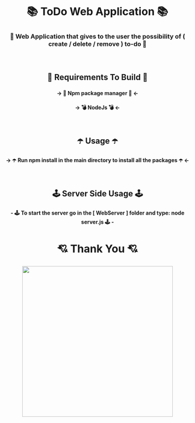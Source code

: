 # <p align="center"> 📚 ToDo Web Application 📚<p>
### <p align="center"> 📘 Web Application that gives to the user the possibility of ( create / delete / remove ) to-do 📘</p><br>

## <p align="center">🔨 Requirements To Build 🔨</p>
#### <p align="center">-> 🔨 Npm package manager 🔨 <- </p>
#### <p align="center">-> 💣 NodeJs 💣 <- </p><br>

## <p align="center">☂️ Usage ☂️</p>
#### <p align="center">-> ☂️ Run npm install in the main directory to install all the packages ☂️ <- </p><br>

## <p align="center">🕹️ Server Side Usage 🕹️</p>
#### <p align="center"> - 🕹️ To start the server go in the [ WebServer ] folder and type: node server.js 🕹️ -</p>

# <p align="center">💘 Thank You 💘</p>
<p align="center"> <img src="https://data.whicdn.com/images/164035936/original.gif" width="400px" height="400px"></p>
